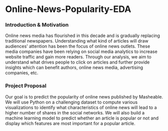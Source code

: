 # Online-News-Popularity-EDA

### Introduction & Motivation

Online news media has flourished in this decade and is gradually replacing traditional newspapers. Understanding what kind of articles will draw audiences’ attention has been the focus of online news outlets. These media companies have been relying on social media analytics to increase website traffic and gain more readers. Through our analysis, we aim to understand what drives people to click on articles and further provide insights which can benefit authors, online news media, advertising companies, etc.

### Project Proposal
Our goal is to predict the popularity of online news published by Masheable. We will use Python on a challenging dataset to compute various visualizations to identify what characteristics of online news will lead to a higher number of shares in the social networks. We will also build a machine learning model to predict whether an article is popular or not and display which features are most important for a popular article.
